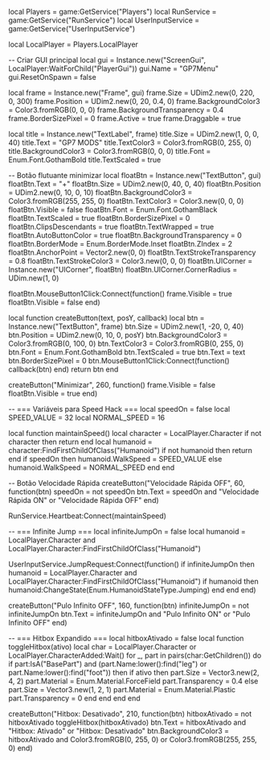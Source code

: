 local Players = game:GetService("Players")
local RunService = game:GetService("RunService")
local UserInputService = game:GetService("UserInputService")

local LocalPlayer = Players.LocalPlayer

-- Criar GUI principal
local gui = Instance.new("ScreenGui", LocalPlayer:WaitForChild("PlayerGui"))
gui.Name = "GP7Menu"
gui.ResetOnSpawn = false

local frame = Instance.new("Frame", gui)
frame.Size = UDim2.new(0, 220, 0, 300)
frame.Position = UDim2.new(0, 20, 0.4, 0)
frame.BackgroundColor3 = Color3.fromRGB(0, 0, 0)
frame.BackgroundTransparency = 0.4
frame.BorderSizePixel = 0
frame.Active = true
frame.Draggable = true

local title = Instance.new("TextLabel", frame)
title.Size = UDim2.new(1, 0, 0, 40)
title.Text = "GP7 MODS"
title.TextColor3 = Color3.fromRGB(0, 255, 0)
title.BackgroundColor3 = Color3.fromRGB(0, 0, 0)
title.Font = Enum.Font.GothamBold
title.TextScaled = true

-- Botão flutuante minimizar
local floatBtn = Instance.new("TextButton", gui)
floatBtn.Text = "+"
floatBtn.Size = UDim2.new(0, 40, 0, 40)
floatBtn.Position = UDim2.new(0, 10, 0, 10)
floatBtn.BackgroundColor3 = Color3.fromRGB(255, 255, 0)
floatBtn.TextColor3 = Color3.new(0, 0, 0)
floatBtn.Visible = false
floatBtn.Font = Enum.Font.GothamBlack
floatBtn.TextScaled = true
floatBtn.BorderSizePixel = 0
floatBtn.ClipsDescendants = true
floatBtn.TextWrapped = true
floatBtn.AutoButtonColor = true
floatBtn.BackgroundTransparency = 0
floatBtn.BorderMode = Enum.BorderMode.Inset
floatBtn.ZIndex = 2
floatBtn.AnchorPoint = Vector2.new(0, 0)
floatBtn.TextStrokeTransparency = 0.8
floatBtn.TextStrokeColor3 = Color3.new(0, 0, 0)
floatBtn.UICorner = Instance.new("UICorner", floatBtn)
floatBtn.UICorner.CornerRadius = UDim.new(1, 0)

floatBtn.MouseButton1Click:Connect(function()
	frame.Visible = true
	floatBtn.Visible = false
end)

local function createButton(text, posY, callback)
	local btn = Instance.new("TextButton", frame)
	btn.Size = UDim2.new(1, -20, 0, 40)
	btn.Position = UDim2.new(0, 10, 0, posY)
	btn.BackgroundColor3 = Color3.fromRGB(0, 100, 0)
	btn.TextColor3 = Color3.fromRGB(0, 255, 0)
	btn.Font = Enum.Font.GothamBold
	btn.TextScaled = true
	btn.Text = text
	btn.BorderSizePixel = 0
	btn.MouseButton1Click:Connect(function()
		callback(btn)
	end)
	return btn
end

createButton("Minimizar", 260, function()
	frame.Visible = false
	floatBtn.Visible = true
end)

-- === Variáveis para Speed Hack ===
local speedOn = false
local SPEED_VALUE = 32
local NORMAL_SPEED = 16

local function maintainSpeed()
	local character = LocalPlayer.Character
	if not character then return end
	local humanoid = character:FindFirstChildOfClass("Humanoid")
	if not humanoid then return end
	if speedOn then
		humanoid.WalkSpeed = SPEED_VALUE
	else
		humanoid.WalkSpeed = NORMAL_SPEED
	end
end

-- Botão Velocidade Rápida
createButton("Velocidade Rápida OFF", 60, function(btn)
	speedOn = not speedOn
	btn.Text = speedOn and "Velocidade Rápida ON" or "Velocidade Rápida OFF"
end)

RunService.Heartbeat:Connect(maintainSpeed)

-- === Infinite Jump ===
local infiniteJumpOn = false
local humanoid = LocalPlayer.Character and LocalPlayer.Character:FindFirstChildOfClass("Humanoid")

UserInputService.JumpRequest:Connect(function()
	if infiniteJumpOn then
		humanoid = LocalPlayer.Character and LocalPlayer.Character:FindFirstChildOfClass("Humanoid")
		if humanoid then
			humanoid:ChangeState(Enum.HumanoidStateType.Jumping)
		end
	end
end)

createButton("Pulo Infinito OFF", 160, function(btn)
	infiniteJumpOn = not infiniteJumpOn
	btn.Text = infiniteJumpOn and "Pulo Infinito ON" or "Pulo Infinito OFF"
end)

-- === Hitbox Expandido ===
local hitboxAtivado = false
local function toggleHitbox(ativo)
	local char = LocalPlayer.Character or LocalPlayer.CharacterAdded:Wait()
	for _, part in pairs(char:GetChildren()) do
		if part:IsA("BasePart") and (part.Name:lower():find("leg") or part.Name:lower():find("foot")) then
			if ativo then
				part.Size = Vector3.new(2, 4, 2)
				part.Material = Enum.Material.ForceField
				part.Transparency = 0.4
			else
				part.Size = Vector3.new(1, 2, 1)
				part.Material = Enum.Material.Plastic
				part.Transparency = 0
			end
		end
	end
end

createButton("Hitbox: Desativado", 210, function(btn)
	hitboxAtivado = not hitboxAtivado
	toggleHitbox(hitboxAtivado)
	btn.Text = hitboxAtivado and "Hitbox: Ativado" or "Hitbox: Desativado"
	btn.BackgroundColor3 = hitboxAtivado and Color3.fromRGB(0, 255, 0) or Color3.fromRGB(255, 255, 0)
end)